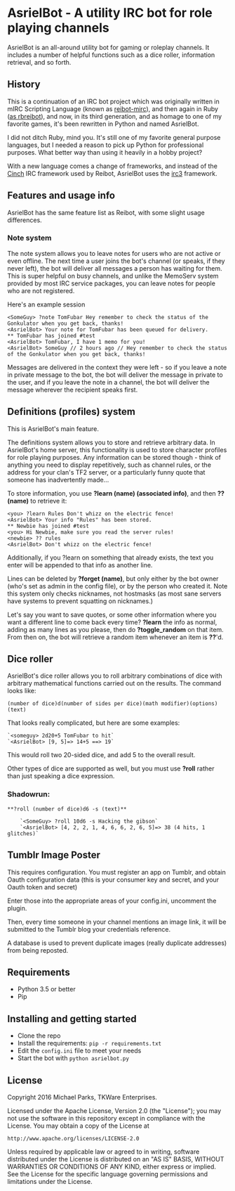 # AsrielBot - A utility IRC bot for role playing channels


AsrielBot is an all-around utility bot for gaming or roleplay channels. It
includes a number of helpful functions such as a dice roller, information
retrieval, and so forth.

## History

This is a continuation of an IRC bot project which was
originally written in mIRC Scripting Language (known as
[reibot-mirc](https://github.com/Karunamon/mirc-reibot)), and then again in Ruby
([as rbreibot](https://github.com/Karunamon/reibot)), and now, in its third
generation, and as homage to one of my favorite games, it's been rewritten in
Python and named AsrielBot.

I did not ditch Ruby, mind you. It's still one of my favorite general purpose
languages, but I needed a reason to pick up Python for professional purposes.
What better way than using it heavily in a hobby project?

With a new language comes a change of frameworks, and instead of the
[Cinch](https://github.com/cinchrb/cinch) IRC framework used by Reibot,
AsrielBot uses the [irc3](https://github.com/gawel/irc3) framework.

## Features and usage info


AsrielBot has the same feature list as Reibot, with some slight usage
differences.

### Note system

The note system allows you to leave notes for users who are not active or even
offline. The next time a user joins the bot's channel (or speaks, if they never
left), the bot will deliver all messages a person has waiting for them. This is
super helpful on busy channels, and unlike the MemoServ system provided by most
IRC service packages, you can leave notes for people who are not registered.

Here's an example session

    <SomeGuy> ?note TomFubar Hey remember to check the status of the Gonkulator when you get back, thanks!
    <AsrielBot> Your note for TomFubar has been queued for delivery.
    ** TomFubar has joined #test
    <AsrielBot> TomFubar, I have 1 memo for you!
    <AsrielBot> SomeGuy // 2 hours ago // Hey remember to check the status of the Gonkulator when you get back, thanks!

Messages are delivered in the context they were left - so if you leave a note in
private message to the bot, the bot will deliver the message in private to the
user, and if you leave the note in a channel, the bot will deliver the message
wherever the recipient speaks first.

## Definitions (profiles) system

This is AsrielBot's main feature.

The definitions system allows you to store and retrieve arbitrary data. In
AsrielBot's home server, this functionality is used to store character profiles
for role playing purposes. Any information can be stored though - think of
anything you need to display repetitively, such as channel rules, or the address
for your clan's TF2 server, or a particularly funny quote that someone has
inadvertently made...

To store information, you use **?learn (name) (associated info)**, and then
**?? (name)** to retrieve it:

    <you> ?learn Rules Don't whizz on the electric fence!
    <AsrielBot> Your info "Rules" has been stored.
    ** Newbie has joined #test
    <you> Hi Newbie, make sure you read the server rules!
    <newbie> ?? rules
    <AsrielBot> Don't whizz on the electric fence!

Additionally, if you ?learn on something that already exists, the text you enter
will be appended to that info as another line.

Lines can be deleted by **?forget (name)**, but only either by the bot owner
(who's set as admin in the config file), or by the person who created it. Note
this system only checks nicknames, not hostmasks (as most sane servers have
systems to prevent squatting on nicknames.)

Let's say you want to save quotes, or some other information where you want a
different line to come back every time? **?learn** the info as normal, adding
as many lines as you please, then do **?toggle_random** on that item. From then
on, the bot will retrieve a random item whenever an item is **??**'d.

## Dice roller

AsrielBot's dice roller allows you to roll arbitrary combinations of dice with
arbitrary mathematical functions carried out on the results. The command looks
like:

 `(number of dice)d(number of sides per dice)(math modifier)(options)(text)`

That looks really complicated, but here are some examples:

    `<someguy> 2d20+5 TomFubar to hit`
    `<AsrielBot> [9, 5]=> 14+5 ==> 19`

This would roll two 20-sided dice, and add 5 to the overall result.

Other types of dice are supported as well, but you must use **?roll** rather
than just speaking a dice expression.

### Shadowrun:

    **?roll (number of dice)d6 -s (text)**

        `<SomeGuy> ?roll 10d6 -s Hacking the gibson`
        `<AsrielBot> [4, 2, 2, 1, 4, 6, 6, 2, 6, 5]=> 38 (4 hits, 1 glitches)`


## Tumblr Image Poster

This requires configuration. You must register an app on Tumblr, and obtain
Oauth configuration data (this is your consumer key and secret, and your Oauth
token and secret)

Enter those into the appropriate areas of your config.ini, uncomment the plugin.

Then, every time someone in your channel mentions an image link, it will be
submitted to the Tumblr blog your credentials reference.

A database is used to prevent duplicate images (really duplicate addresses)
from being reposted.

## Requirements

* Python 3.5 or better
* Pip

## Installing and getting started

- Clone the repo
- Install the requirements: `pip -r requirements.txt`
- Edit the `config.ini` file to meet your needs
- Start the bot with `python asrielbot.py`

## License


Copyright 2016 Michael Parks, TKWare Enterprises.

Licensed under the Apache License, Version 2.0 (the "License");
you may not use the software in this repository except in compliance with the
License. You may obtain a copy of the License at

    http://www.apache.org/licenses/LICENSE-2.0

Unless required by applicable law or agreed to in writing, software
distributed under the License is distributed on an "AS IS" BASIS,
WITHOUT WARRANTIES OR CONDITIONS OF ANY KIND, either express or implied.
See the License for the specific language governing permissions and
limitations under the License.
